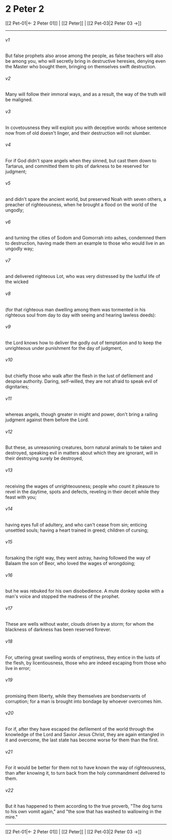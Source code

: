 # 2 Peter 2

[[2 Pet-01|← 2 Peter 01]] | [[2 Peter]] | [[2 Pet-03|2 Peter 03 →]]
***



###### v1 
But false prophets also arose among the people, as false teachers will also be among you, who will secretly bring in destructive heresies, denying even the Master who bought them, bringing on themselves swift destruction. 

###### v2 
Many will follow their immoral ways, and as a result, the way of the truth will be maligned. 

###### v3 
In covetousness they will exploit you with deceptive words: whose sentence now from of old doesn't linger, and their destruction will not slumber. 

###### v4 
For if God didn't spare angels when they sinned, but cast them down to Tartarus, and committed them to pits of darkness to be reserved for judgment; 

###### v5 
and didn't spare the ancient world, but preserved Noah with seven others, a preacher of righteousness, when he brought a flood on the world of the ungodly; 

###### v6 
and turning the cities of Sodom and Gomorrah into ashes, condemned them to destruction, having made them an example to those who would live in an ungodly way; 

###### v7 
and delivered righteous Lot, who was very distressed by the lustful life of the wicked 

###### v8 
(for that righteous man dwelling among them was tormented in his righteous soul from day to day with seeing and hearing lawless deeds): 

###### v9 
the Lord knows how to deliver the godly out of temptation and to keep the unrighteous under punishment for the day of judgment, 

###### v10 
but chiefly those who walk after the flesh in the lust of defilement and despise authority. Daring, self-willed, they are not afraid to speak evil of dignitaries; 

###### v11 
whereas angels, though greater in might and power, don't bring a railing judgment against them before the Lord. 

###### v12 
But these, as unreasoning creatures, born natural animals to be taken and destroyed, speaking evil in matters about which they are ignorant, will in their destroying surely be destroyed, 

###### v13 
receiving the wages of unrighteousness; people who count it pleasure to revel in the daytime, spots and defects, reveling in their deceit while they feast with you; 

###### v14 
having eyes full of adultery, and who can't cease from sin; enticing unsettled souls; having a heart trained in greed; children of cursing; 

###### v15 
forsaking the right way, they went astray, having followed the way of Balaam the son of Beor, who loved the wages of wrongdoing; 

###### v16 
but he was rebuked for his own disobedience. A mute donkey spoke with a man's voice and stopped the madness of the prophet. 

###### v17 
These are wells without water, clouds driven by a storm; for whom the blackness of darkness has been reserved forever. 

###### v18 
For, uttering great swelling words of emptiness, they entice in the lusts of the flesh, by licentiousness, those who are indeed escaping from those who live in error; 

###### v19 
promising them liberty, while they themselves are bondservants of corruption; for a man is brought into bondage by whoever overcomes him. 

###### v20 
For if, after they have escaped the defilement of the world through the knowledge of the Lord and Savior Jesus Christ, they are again entangled in it and overcome, the last state has become worse for them than the first. 

###### v21 
For it would be better for them not to have known the way of righteousness, than after knowing it, to turn back from the holy commandment delivered to them. 

###### v22 
But it has happened to them according to the true proverb, "The dog turns to his own vomit again," and "the sow that has washed to wallowing in the mire."

***
[[2 Pet-01|← 2 Peter 01]] | [[2 Peter]] | [[2 Pet-03|2 Peter 03 →]]
